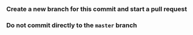 ### Create a new branch for this commit and start a pull request

### Do not commit directly to the `master` branch
